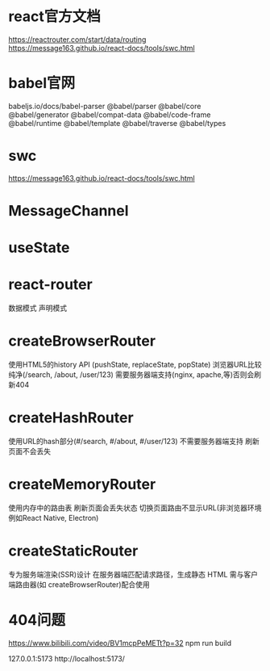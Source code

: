 # react官方文档
https://reactrouter.com/start/data/routing
https://message163.github.io/react-docs/tools/swc.html

# babel官网
babeljs.io/docs/babel-parser
@babel/parser
@babel/core
@babel/generator
@babel/compat-data
@babel/code-frame
@babel/runtime
@babel/template
@babel/traverse
@babel/types


# swc
https://message163.github.io/react-docs/tools/swc.html



# MessageChannel

# useState



# react-router
数据模式
声明模式

# createBrowserRouter
使用HTML5的history API (pushState, replaceState, popState)
浏览器URL比较纯净(/search, /about, /user/123)
需要服务器端支持(nginx, apache,等)否则会刷新404

# createHashRouter
使用URL的hash部分(#/search, #/about, #/user/123)
不需要服务器端支持
刷新页面不会丢失

# createMemoryRouter
使用内存中的路由表
刷新页面会丢失状态
切换页面路由不显示URL(非浏览器环境例如React Native, Electron)


# createStaticRouter
专为服务端渲染(SSR)设计
在服务器端匹配请求路径，生成静态 HTML
需与客户端路由器(如 createBrowserRouter)配合使用


# 404问题
https://www.bilibili.com/video/BV1mcpPeMETt?p=32
npm run build




127.0.0.1:5173
http://localhost:5173/



